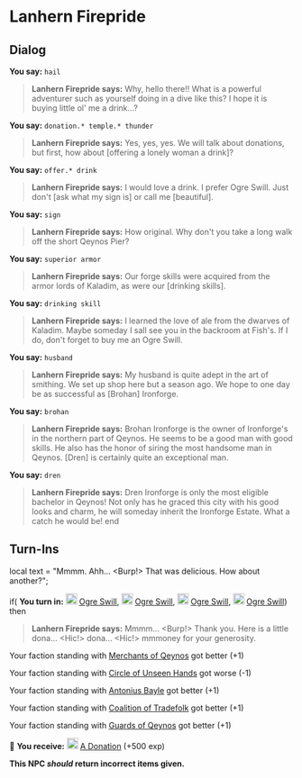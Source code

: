 # Lanhern Firepride
## Dialog

**You say:** `hail`



>**Lanhern Firepride says:** Why, hello there!!  What is a powerful adventurer such as yourself doing in a dive like this?  I hope it is buying little ol' me a drink...?

**You say:** `donation.* temple.* thunder`



>**Lanhern Firepride says:** Yes, yes, yes.  We will talk about donations, but first, how about [offering a lonely woman a drink]?

**You say:** `offer.* drink`





>**Lanhern Firepride says:** I would love a drink. I prefer Ogre Swill. Just don't [ask what my sign is] or call me [beautiful].

**You say:** `sign`







>**Lanhern Firepride says:** How original. Why don't you take a long walk off the short Qeynos Pier?

**You say:** `superior armor`



>**Lanhern Firepride says:** Our forge skills were acquired from the armor lords of Kaladim, as were our [drinking skills].

**You say:** `drinking skill`



>**Lanhern Firepride says:** I learned the love of ale from the dwarves of Kaladim. Maybe someday I sall see you in the backroom at Fish's. If I do, don't forget to buy me an Ogre Swill.

**You say:** `husband`



>**Lanhern Firepride says:** My husband is quite adept in the art of smithing. We set up shop here but a season ago. We hope to one day be as successful as [Brohan] Ironforge.

**You say:** `brohan`



>**Lanhern Firepride says:** Brohan Ironforge is the owner of Ironforge's in the northern part of Qeynos. He seems to be a good man with good skills. He also has the honor of siring the most handsome man in Qeynos. [Dren] is certainly quite an exceptional man.


**You say:** `dren`



>**Lanhern Firepride says:** Dren Ironforge is only the most eligible bachelor in Qeynos! Not only has he graced this city with his good looks and charm, he will someday inherit the Ironforge Estate. What a catch he would be!
end

## Turn-Ins



local text = "Mmmm. Ahh... <Burp!> That was delicious. How about another?";



if( **You turn in:** <img style="background:url(/static/icons/blank_slot.gif);width:20px;height:20px;" src="/static/icons/item_829.png" alt="" /> <a
                                href="/item/13038" data-url="13038" class="tooltip-link link">Ogre Swill</a>, <img style="background:url(/static/icons/blank_slot.gif);width:20px;height:20px;" src="/static/icons/item_829.png" alt="" /> <a
                                href="/item/13038" data-url="13038" class="tooltip-link link">Ogre Swill</a>, <img style="background:url(/static/icons/blank_slot.gif);width:20px;height:20px;" src="/static/icons/item_829.png" alt="" /> <a
                                href="/item/13038" data-url="13038" class="tooltip-link link">Ogre Swill</a>, <img style="background:url(/static/icons/blank_slot.gif);width:20px;height:20px;" src="/static/icons/item_829.png" alt="" /> <a
                                href="/item/13038" data-url="13038" class="tooltip-link link">Ogre Swill</a>) then




>**Lanhern Firepride says:** Mmmm... <Burp!>  Thank you. Here is a little dona... <Hic!> dona... <Hic!> mmmoney for your generosity.





Your faction standing with [Merchants of Qeynos](/faction/291) got better (<span class='text-success'>+1</span>)


Your faction standing with [Circle of Unseen Hands](/faction/223) got worse (<span class='text-danger'>-1</span>)


Your faction standing with [Antonius Bayle](/faction/219) got better (<span class='text-success'>+1</span>)



Your faction standing with [Coalition of Tradefolk](/faction/229) got better (<span class='text-success'>+1</span>)



Your faction standing with [Guards of Qeynos](/faction/262) got better (<span class='text-success'>+1</span>)


 &#127873; **You receive:**  <img style="background:url(/static/icons/blank_slot.gif);width:20px;height:20px;" src="/static/icons/item_647.png" alt="" /> <a
                                href="/item/13291" data-url="13291" class="tooltip-link link">A Donation</a> (+500 exp)

 



**This NPC *should* return incorrect items given.**
